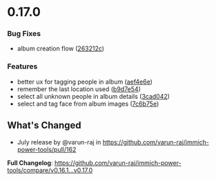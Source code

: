 # 0.17.0

### Bug Fixes

* album creation flow ([263212c](https://github.com/varun-raj/immich-power-tools/commit/263212c8b9cd21e9435a04145df2a459045d3fd9))


### Features

* better ux for tagging people in album ([aef4e6e](https://github.com/varun-raj/immich-power-tools/commit/aef4e6ee860ea57cfaa3e10f7301e9a56904c9b0))
* remember the last location used ([b9d7e54](https://github.com/varun-raj/immich-power-tools/commit/b9d7e54c8a9e2e12d2b95081d4acee6d9a97aaa4))
* select all unknown people in album details ([3cad042](https://github.com/varun-raj/immich-power-tools/commit/3cad04255a45c033992c0656dce421959a1720e3))
* select and tag face from album images ([7c6b75e](https://github.com/varun-raj/immich-power-tools/commit/7c6b75ebd981c745ec175d55a5554795dfddd12f))

## What's Changed
* July release by @varun-raj in https://github.com/varun-raj/immich-power-tools/pull/162


**Full Changelog**: https://github.com/varun-raj/immich-power-tools/compare/v0.16.1...v0.17.0